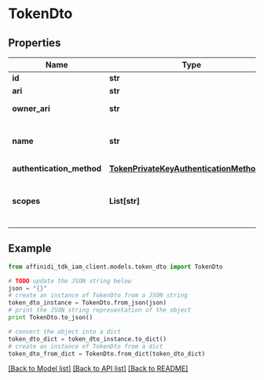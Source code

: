 # TokenDto

## Properties

| Name                      | Type                                                                                    | Description                                                 | Notes |
| ------------------------- | --------------------------------------------------------------------------------------- | ----------------------------------------------------------- | ----- |
| **id**                    | **str**                                                                                 | Token Id                                                    |
| **ari**                   | **str**                                                                                 | Token ARI                                                   |
| **owner_ari**             | **str**                                                                                 | The Token owner&#39;s ARI                                   |
| **name**                  | **str**                                                                                 | Owner defined Token display name                            |
| **authentication_method** | [**TokenPrivateKeyAuthenticationMethodDto**](TokenPrivateKeyAuthenticationMethodDto.md) |                                                             |
| **scopes**                | **List[str]**                                                                           | Scopes that will be assigned to the Token on authentication |

## Example

```python
from affinidi_tdk_iam_client.models.token_dto import TokenDto

# TODO update the JSON string below
json = "{}"
# create an instance of TokenDto from a JSON string
token_dto_instance = TokenDto.from_json(json)
# print the JSON string representation of the object
print TokenDto.to_json()

# convert the object into a dict
token_dto_dict = token_dto_instance.to_dict()
# create an instance of TokenDto from a dict
token_dto_from_dict = TokenDto.from_dict(token_dto_dict)
```

[[Back to Model list]](../README.md#documentation-for-models) [[Back to API list]](../README.md#documentation-for-api-endpoints) [[Back to README]](../README.md)

